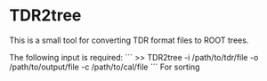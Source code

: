 # TDR2tree
This is a small tool for converting TDR format files to ROOT trees.

The following input is required:
´´´
	>> TDR2tree -i /path/to/tdr/file -o /path/to/output/file -c /path/to/cal/file
´´´
For sorting 